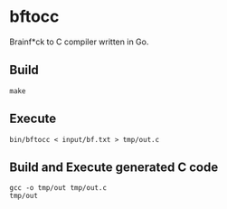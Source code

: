 # bftocc
Brainf*ck to C compiler written in Go.

## Build
```
make
```

## Execute
```
bin/bftocc < input/bf.txt > tmp/out.c
```

## Build and Execute generated C code
```
gcc -o tmp/out tmp/out.c
tmp/out
```

